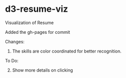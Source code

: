 d3-resume-viz
=============

Visualization of Resume

Added the gh-pages for commit

Changes:

1. The skills are color coordinated for better recognition.


To Do:

2. Show more details on clicking
